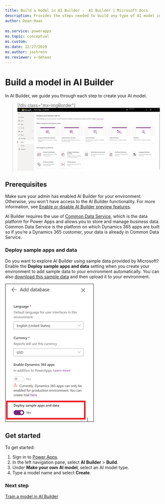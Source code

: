 ```yaml
---
title: Build a model in AI Builder -  AI Builder | Microsoft Docs
description: Provides the steps needed to build any type of AI model in AI Builder. This topic will get you started. 
author: Dean-Haas

ms.service: powerapps
ms.topic: conceptual
ms.custom: 
ms.date: 12/27/2019
ms.author: joshrenn
ms.reviewer: v-dehaas
---
```


# Build a model in AI Builder

In AI Builder, we guide you through each step to create your AI model.

> [!div class="mx-imgBorder"]
> ![Build a model screen](media/ai-builder-home.png "Build a model screen")

## Prerequisites

Make sure your admin has enabled AI Builder for your environment. Otherwise, you won't have access to the AI Builder functionality. For more information, see [Enable or disable AI Builder preview features](administer.md#enable-or-disable-ai-builder-preview-features).

AI Builder requires the use of [Common Data Service](/powerapps/maker/common-data-service/data-platform-intro), which is the data platform for Power Apps and allows you to store and manage business data. Common Data Service is the platform on which Dynamics 365 apps are built so if you’re a Dynamics 365 customer, your data is already in Common Data Service.

### Deploy sample apps and data

Do you want to explore AI Builder using sample data provided by Microsoft? Enable the **Deploy sample apps and data** setting when you create your environment to add sample data to your environment automatically. You can also [download this sample data](samples.md) and then upload it to your environment.

![Deploy samples setting](media/deploy-samples-setting.png)

## Get started

To get started:

1. Sign in to [Power Apps](https://make.powerapps.com).
2. In the left navigation pane, select **AI Builder** > **Build**.
3. Under **Make your own AI model**, select an AI model type.
4. Type a model name and select **Create**.

### Next step

[Train a model in AI Builder](train-model.md)
